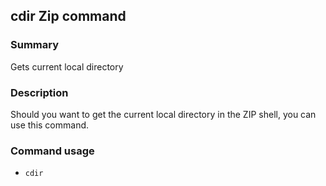 ## cdir Zip command

### Summary

Gets current local directory

### Description

Should you want to get the current local directory in the ZIP shell, you can use this command.

### Command usage

* `cdir`
